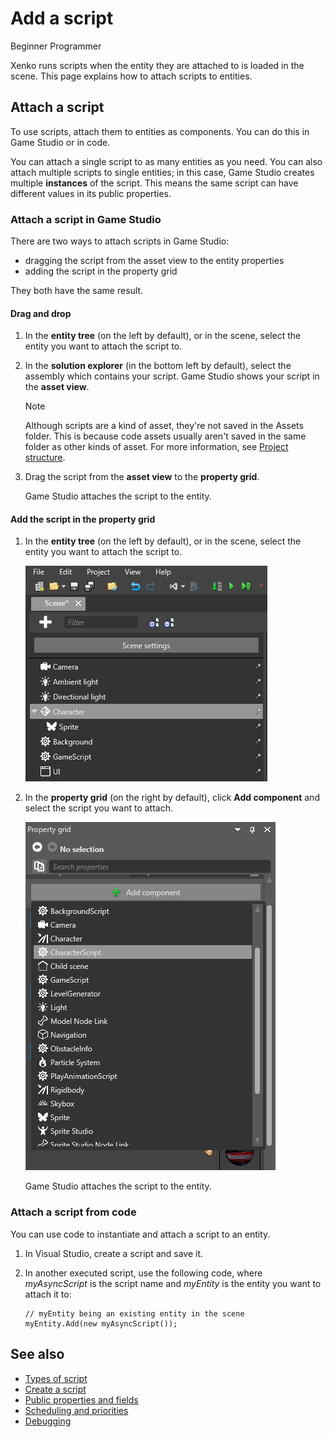 # Add a script

<span class="label label-doc-level">Beginner</span>
<span class="label label-doc-audience">Programmer</span>

Xenko runs scripts when the entity they are attached to is loaded in the scene. This page explains how to attach scripts to entities.

## Attach a script

To use scripts, attach them to entities as components. You can do this in Game Studio or in code.

You can attach a single script to as many entities as you need. You can also attach multiple scripts to single entities; in this case, Game Studio creates multiple **instances** of the script. This means the same script can have different values in its public properties.

### Attach a script in Game Studio

There are two ways to attach scripts in Game Studio: 

* dragging the script from the asset view to the entity properties
* adding the script in the property grid

They both have the same result.

#### Drag and drop

1. In the **entity tree** (on the left by default), or in the scene, select the entity you want to attach the script to.

2. In the **solution explorer** (in the bottom left by default), select the assembly which contains your script. Game Studio shows your script in the **asset view**.

    >[!Note]
    > Although scripts are a kind of asset, they're not saved in the Assets folder. This is because code assets usually aren't saved in the same folder as other kinds of asset. For more information, see [Project structure](../get-started/project-structure.md).

3. Drag the script from the **asset view** to the **property grid**.
   
   Game Studio attaches the script to the entity.

#### Add the script in the property grid

1. In the **entity tree** (on the left by default), or in the scene, select the entity you want to attach the script to.

    ![Select an entity](media/select-entity.png)

2. In the **property grid** (on the right by default), click **Add component** and select the script you want to attach.

    ![Add script component](media/add-script-component.png)

    Game Studio attaches the script to the entity.

### Attach a script from code

You can use code to instantiate and attach a script to an entity.

1. In Visual Studio, create a script and save it.

2. In another executed script, use the following code, where *myAsyncScript* is the script name and *myEntity* is the entity you want to attach it to:

    ```Code: 
    // myEntity being an existing entity in the scene
    myEntity.Add(new myAsyncScript());
    ```

## See also

* [Types of script](types-of-script.md)
* [Create a script](create-a-script.md)
* [Public properties and fields](public-properties-and-fields.md)
* [Scheduling and priorities](scheduling-and-priorities.md)
* [Debugging](debugging.md)